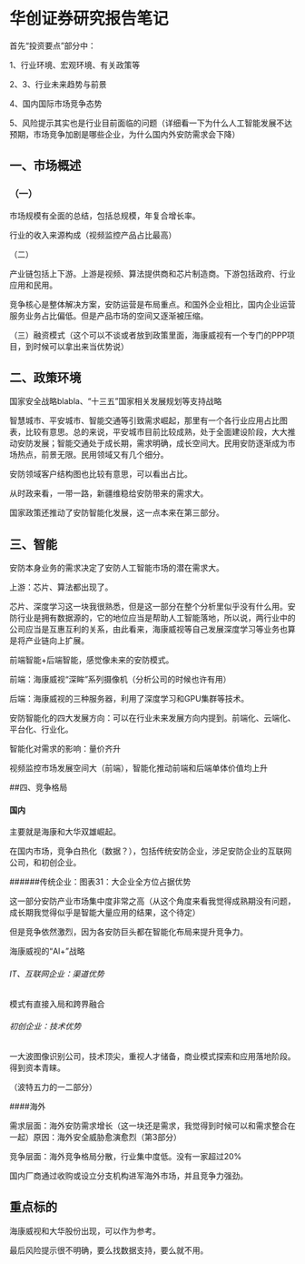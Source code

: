 # 华创证券研究报告笔记

首先“投资要点”部分中：

1、行业环境、宏观环境、有关政策等

2、3、行业未来趋势与前景

4、国内国际市场竞争态势

5、风险提示其实也是行业目前面临的问题（详细看一下为什么人工智能发展不达预期，市场竞争加剧是哪些企业，为什么国内外安防需求会下降）

## 一、市场概述

### （一）

市场规模有全面的总结，包括总规模，年复合增长率。

行业的收入来源构成（视频监控产品占比最高）

（二）

产业链包括上下游。上游是视频、算法提供商和芯片制造商。下游包括政府、行业应用和民用。

竞争核心是整体解决方案，安防运营是布局重点。和国外企业相比，国内企业运营服务业务占比偏低。但是产品市场的空间又逐渐被压缩。

（三）融资模式（这个可以不谈或者放到政策里面，海康威视有一个专门的PPP项目，到时候可以拿出来当优势说）

## 二、政策环境

国家安全战略blabla、“十三五”国家相关发展规划等支持战略

智慧城市、平安城市、智能交通等引致需求崛起，那里有一个各行业应用占比图表，比较有意思。总的来说，平安城市目前比较成熟，处于全面建设阶段，大大推动安防发展；智能交通处于成长期，需求明确，成长空间大。民用安防逐渐成为市场热点，前景无限。民用领域又有几个细分。

安防领域客户结构图也比较有意思，可以看出占比。

从时政来看，一带一路，新疆维稳给安防带来的需求大。

国家政策还推动了安防智能化发展，这一点本来在第三部分。

## 三、智能

安防本身业务的需求决定了安防人工智能市场的潜在需求大。

上游：芯片、算法都出现了。

芯片、深度学习这一块我很熟悉，但是这一部分在整个分析里似乎没有什么用。安防行业是拥有数据源的，它的地位应当是帮助人工智能落地，所以说，两行业中的公司应当是互惠互利的关系，由此看来，海康威视等自己发展深度学习等业务也算是将产业链向上扩展。



前端智能+后端智能，感觉像未来的安防模式。

前端：海康威视“深眸”系列摄像机（分析公司的时候也许有用）

后端：海康威视的三种服务器，利用了深度学习和GPU集群等技术。



安防智能化的四大发展方向：可以在行业未来发展方向内提到。前端化、云端化、平台化、行业化。

智能化对需求的影响：量价齐升

视频监控市场发展空间大（前端），智能化推动前端和后端单体价值均上升

##四、竞争格局

#### 国内

主要就是海康和大华双雄崛起。

在国内市场，竞争白热化（数据？），包括传统安防企业，涉足安防企业的互联网公司，和初创企业。

######传统企业：图表31：大企业全方位占据优势	

这一部分安防产业市场集中度非常之高（从这个角度来看我觉得成熟期没有问题，成长期我觉得似乎是智能大量应用的结果，这个待定）

但是竞争依然激烈，因为各安防巨头都在智能化布局来提升竞争力。

海康威视的“Al+”战略

###### IT、互联网企业：渠道优势

模式有直接入局和跨界融合

###### 初创企业：技术优势

一大波图像识别公司，技术顶尖，重视人才储备，商业模式探索和应用落地阶段。得到资本青睐。

（波特五力的一二部分）

####海外

需求层面：海外安防需求增长（这一块还是需求，我觉得到时候可以和需求整合在一起）原因：海外安全威胁愈演愈烈（第3部分）

竞争层面：海外竞争格局分散，行业集中度低。没有一家超过20%

国内厂商通过收购或设立分支机构进军海外市场，并且竞争力强劲。

## 重点标的

海康威视和大华股份出现，可以作为参考。

最后风险提示很不明确，要么找数据支持，要么就不用。